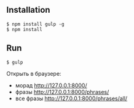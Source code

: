 ## Installation

```
$ npm install gulp -g
$ npm install
```

## Run

```
$ gulp
```
Открыть в браузере:
- морад http://127.0.0.1:8000/
- фразы http://127.0.0.1:8000/phrases/
- все фразы http://127.0.0.1:8000/phrases/all/
